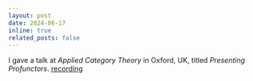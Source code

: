 ```yaml
---
layout: post
date: 2024-06-17
inline: true
related_posts: false
---
```


I gave a talk at *Applied Category Theory* in Oxford, UK, titled *Presenting Profunctors*. [recording](https://youtu.be/EnN1-ZuMEU0?si=Sx5bo4C6HMlThPIf)